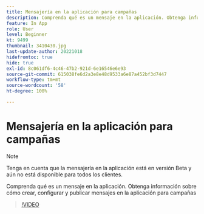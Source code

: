 ```yaml
---
title: Mensajería en la aplicación para campañas
description: Comprenda qué es un mensaje en la aplicación. Obtenga información sobre cómo crear, configurar y publicar mensajes en la aplicación para campañas
feature: In App
role: User
level: Beginner
kt: 9499
thumbnail: 3410430.jpg
last-update-author: 20221018
hidefromtoc: true
hide: true
exl-id: 8c061df6-4c46-47b2-921d-6e16546e6e93
source-git-commit: 615038fe6d2a3e8e48d9533a6e87a452bf3d7447
workflow-type: tm+mt
source-wordcount: '58'
ht-degree: 100%

---
```


# Mensajería en la aplicación para campañas

>[!NOTE]
> 
> Tenga en cuenta que la mensajería en la aplicación está en versión Beta y aún no está disponible para todos los clientes.

Comprenda qué es un mensaje en la aplicación. Obtenga información sobre cómo crear, configurar y publicar mensajes en la aplicación para campañas

>[!VIDEO](https://video.tv.adobe.com/v/3410430?quality=12&learn=on)

